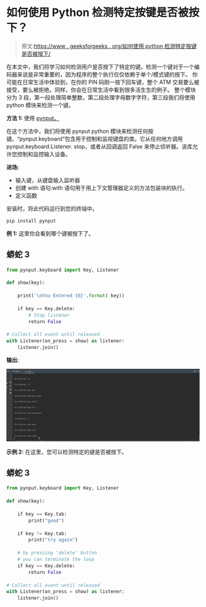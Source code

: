 # 如何使用 Python 检测特定按键是否被按下？

> 原文:[https://www . geeksforgeeks . org/如何使用 python 检测特定按键是否被按下/](https://www.geeksforgeeks.org/how-to-detect-if-a-specific-key-pressed-using-python/)

在本文中，我们将学习如何检测用户是否按下了特定的键。检测一个键对于一个编码器来说是非常重要的，因为程序的整个执行仅仅依赖于单个/模式键的按下。
你可能在日常生活中体验到，在你的 PIN 码刚一按下回车键，整个 ATM 交易要么被接受，要么被拒绝。同样，你会在日常生活中看到很多活生生的例子。
整个模块分为 3 段，第一段处理简单整数，第二段处理字母数字字符，第三段我们将使用 python 模块来检测一个键。

**方法 1:** 使用 [pynput。](https://www.geeksforgeeks.org/how-to-use-pynput-to-make-a-keylogger/)

在这个方法中，我们将使用 pynput python 模块来检测任何按键。“pynput.keyboard”包含用于控制和监视键盘的类。它从任何地方调用 pynput.keyboard.Listener. stop，或者从回调返回 False 来停止侦听器。该库允许您控制和监控输入设备。

**进场:**

*   输入键，从键盘输入监听器
*   创建 with 语句:with 语句用于用上下文管理器定义的方法包装块的执行。
*   定义函数

安装时，将此代码运行到您的终端中。

```py
pip install pynput
```

**例 1:** 这里你会看到哪个键被按下了。

## 蟒蛇 3

```py
from pynput.keyboard import Key, Listener

def show(key):

    print('\nYou Entered {0}'.format( key))

    if key == Key.delete:
        # Stop listener
        return False

# Collect all event until released
with Listener(on_press = show) as listener:   
    listener.join()
```

**输出:**

![](img/972d74bcb034570b9d017f067b5b8407.png)

**示例 2:** 在这里，您可以检测特定的键是否被按下。

## 蟒蛇 3

```py
from pynput.keyboard import Key, Listener

def show(key):

    if key == Key.tab:
        print("good")

    if key != Key.tab:
        print("try again")

    # by pressing 'delete' button 
    # you can terminate the loop 
    if key == Key.delete: 
        return False

# Collect all event until released
with Listener(on_press = show) as listener:
    listener.join()
```